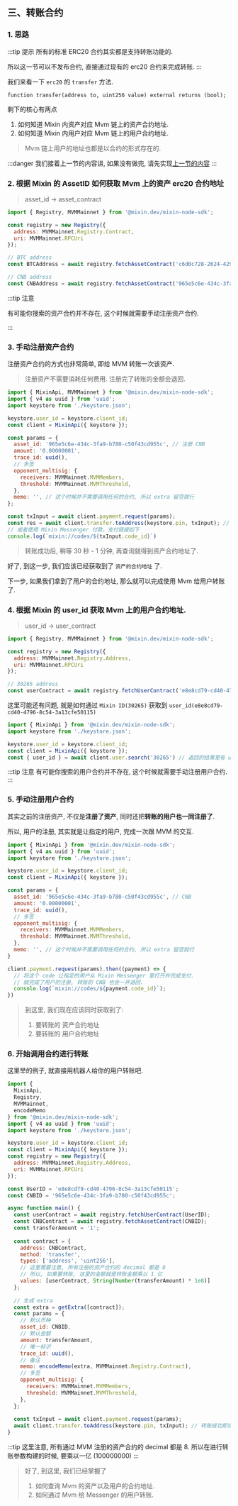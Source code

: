 ## 三、转账合约

### 1. 思路

:::tip 提示
所有的标准 ERC20 合约其实都是支持转账功能的.

所以这一节可以不发布合约, 直接通过现有的 erc20 合约来完成转账.
:::

我们来看一下 `erc20` 的 `transfer` 方法.

```sol
function transfer(address to, uint256 value) external returns (bool);
```

剩下的核心有两点

1. 如何知道 Mixin 内资产对应 Mvm 链上的资产合约地址.
2. 如何知道 Mixin 内用户对应 Mvm 链上的用户合约地址.

> Mvm 链上用户的地址也都是以合约的形式存在的.

:::danger
我们接着上一节的内容讲, 如果没有做完, 请先实现[上一节的内容](/zh/start/2.counter)
:::

### 2. 根据 Mixin 的 AssetID 如何获取 Mvm 上的资产 erc20 合约地址

> asset_id -> asset_contract

```js
import { Registry, MVMMainnet } from '@mixin.dev/mixin-node-sdk';

const registry = new Registry({
  address: MVMMainnet.Registry.Contract,
  uri: MVMMainnet.RPCUri
});

// BTC address
const BTCAddress = await registry.fetchAssetContract('c6d0c728-2624-429b-8e0d-d9d19b6592fa');

// CNB address
const CNBAddress = await registry.fetchAssetContract('965e5c6e-434c-3fa9-b780-c50f43cd955c');
```

:::tip 注意

有可能你搜索的资产合约并不存在, 这个时候就需要手动注册资产合约.

:::

### 3. 手动注册资产合约

注册资产合约的方式也非常简单, 即给 MVM 转账一次该资产.

> 注册资产不需要消耗任何费用. 注册完了转账的金额会退回.

```js
import { MixinApi, MVMMainnet } from '@mixin.dev/mixin-node-sdk';
import { v4 as uuid } from 'uuid';
import keystore from './keystore.json';

keystore.user_id = keystore.client_id;
const client = MixinApi({ keystore });

const params = {
  asset_id: '965e5c6e-434c-3fa9-b780-c50f43cd955c', // 注册 CNB
  amount: '0.00000001',
  trace_id: uuid(),
  // 多签
  opponent_multisig: {
    receivers: MVMMainnet.MVMMembers,
    threshold: MVMMainnet.MVMThreshold,
  },
  memo: '', // 这个时候并不需要调用任何的合约, 所以 extra 留空就行
};

const txInput = await client.payment.request(params);
const res = await client.transfer.toAddress(keystore.pin, txInput); // 转账成功即完成注册.
// 或者使用 Mixin Messenger 付款，支付链接如下
console.log(`mixin://codes/${txInput.code_id}`)
```

> 转账成功后, 稍等 30 秒 - 1 分钟, 再查询就得到资产合约地址了.

好了, 到这一步, 我们应该已经获取到了 `资产的合约地址` 了.

下一步, 如果我们拿到了用户的合约地址, 那么就可以完成使用 Mvm 给用户转账了.

### 4. 根据 Mixin 的 user_id 获取 Mvm 上的用户合约地址.

> user_id -> user_contract

```js
import { Registry, MVMMainnet } from '@mixin.dev/mixin-node-sdk';

const registry = new Registry({
  address: MVMMainnet.Registry.Address,
  uri: MVMMainnet.RPCUri
});

// 30265 address
const userContract = await registry.fetchUserContract('e8e8cd79-cd40-4796-8c54-3a13cfe50115');
```

这里可能还有问题, 就是如何通过 `Mixin ID(30265)` 获取到 `user_id(e8e8cd79-cd40-4796-8c54-3a13cfe50115)`

```js
import { MixinApi } from '@mixin.dev/mixin-node-sdk';
import keystore from './keystore.json';

keystore.user_id = keystore.client_id;
const client = MixinApi({ keystore });
const { user_id } = await client.user.search('30265') // 返回的结果里有 user_id
```

:::tip 注意
有可能你搜索的用户合约并不存在, 这个时候就需要手动注册用户合约.
:::

### 5. 手动注册用户合约

其实之前的注册资产, 不仅是**注册了资产**, 同时还把**转账的用户也一同注册了**.

所以, 用户的注册, 其实就是让指定的用户, 完成一次跟 MVM 的交互.

```js
import { MixinApi } from '@mixin.dev/mixin-node-sdk';
import { v4 as uuid } from 'uuid';
import keystore from './keystore.json';

keystore.user_id = keystore.client_id;
const client = MixinApi({ keystore });

const params = {
  asset_id: '965e5c6e-434c-3fa9-b780-c50f43cd955c', // CNB
  amount: '0.00000001',
  trace_id: uuid(),
  // 多签
  opponent_multisig: {
    receivers: MVMMainnet.MVMMembers,
    threshold: MVMMainnet.MVMThreshold,
  },
  memo: '', // 这个时候并不需要调用任何的合约, 所以 extra 留空就行
}

client.payment.request(params).then((payment) => {
  // 将这个 code 让指定的用户从 Mixin Messenger 里打开并完成支付.
  // 就完成了用户的注册, 转账的 CNB 也会一并退回.
  console.log(`mixin://codes/${payment.code_id}`);
})
```

> 到这里, 我们现在应该同时获取到了:
>
> 1. 要转账的 资产合约地址
> 2. 要转账的 用户合约地址

### 6. 开始调用合约进行转账

这里举的例子, 就直接用机器人给你的用户转账吧.

```js
import { 
  MixinApi,
  Registry, 
  MVMMainnet,
  encodeMemo
} from '@mixin.dev/mixin-node-sdk';
import { v4 as uuid } from 'uuid';
import keystore from './keystore.json';

keystore.user_id = keystore.client_id;
const client = MixinApi({ keystore });
const registry = new Registry({
  address: MVMMainnet.Registry.Address,
  uri: MVMMainnet.RPCUri
});

const UserID = 'e8e8cd79-cd40-4796-8c54-3a13cfe50115';
const CNBID = '965e5c6e-434c-3fa9-b780-c50f43cd955c';

async function main() {
  const userContract = await registry.fetchUserContract(UserID);
  const CNBContract = await registry.fetchAssetContract(CNBID);
  const transferAmount = '1';
  
  const contract = {
    address: CNBContract,
    method: 'transfer',
    types: ['address', 'uint256'],
    // 这里需要注意, 所有注册的资产合约的 decimal 都是 8
    // 所以, 如果要转账, 这里的金额就是转账金额乘以 1 亿
    values: [userContract, String(Number(transferAmount) * 1e8)]
  };
  
  // 生成 extra
  const extra = getExtra([contract]);
  const params = {
    // 默认币种
    asset_id: CNBID,
    // 默认金额
    amount: transferAmount,
    // 唯一标识
    trace_id: uuid(),
    // 备注
    memo: encodeMemo(extra, MVMMainnet.Registry.Contract),
    // 多签
    opponent_multisig: {
      receivers: MVMMainnet.MVMMembers,
      threshold: MVMMainnet.MVMThreshold,
    },
  };
  
  const txInput = await client.payment.request(params);
  await client.transfer.toAddress(keystore.pin, txInput); // 转账成功即完成转账.
}
```

:::tip
这里注意, 所有通过 MVM 注册的资产合约的 decimal 都是 8. 所以在进行转账参数构建的时候, 要乘以一亿 (100000000)
:::

> 好了, 到这里, 我们已经掌握了
>
> 1. 如何查询 Mvm 的资产以及用户的合约地址.
> 2. 如何通过 Mvm 给 Messenger 的用户转账.

